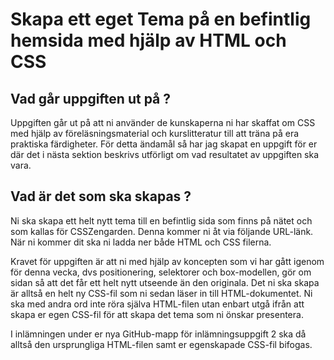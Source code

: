 # Skapa ett eget Tema på en befintlig hemsida med hjälp av HTML och CSS
## Vad går uppgiften ut på ?  
Uppgiften går ut på att ni använder de kunskaperna ni har skaffat om CSS med hjälp av föreläsningsmaterial och kurslitteratur till att träna på era praktiska färdigheter. För detta ändamål så har jag skapat en uppgift för er där det i nästa sektion beskrivs utförligt om vad resultatet av uppgiften ska vara.

## Vad är det som ska skapas ?  
Ni ska skapa ett helt nytt tema till en befintlig sida som finns på nätet och som kallas för CSSZengarden. Denna kommer ni åt via följande URL-länk. När ni kommer dit ska ni ladda ner både HTML och CSS filerna.

Kravet för uppgiften är att ni med hjälp av koncepten som vi har gått igenom för denna vecka, dvs positionering, selektorer och box-modellen, gör om sidan så att det får ett helt nytt utseende än den originala. Det ni ska skapa är alltså en helt ny CSS-fil som ni sedan läser in till HTML-dokumentet. Ni ska med andra ord inte röra själva HTML-filen utan enbart utgå ifrån att skapa er egen CSS-fil för att skapa det tema som ni önskar presentera.

I inlämningen under er nya GitHub-mapp för inlämningsuppgift 2 ska då alltså den ursprungliga HTML-filen samt er egenskapade CSS-fil bifogas.